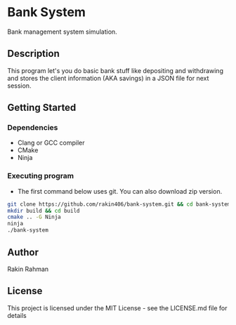 # Bank System

Bank management system simulation.

## Description

This program let's you do basic bank stuff like depositing and withdrawing and
stores the client information (AKA savings) in a JSON file for next session.

## Getting Started

### Dependencies

* Clang or GCC compiler
* CMake
* Ninja

### Executing program

* The first command below uses git. You can also download zip version.
```bash
git clone https://github.com/rakin406/bank-system.git && cd bank-system
mkdir build && cd build
cmake .. -G Ninja
ninja
./bank-system
```

## Author

Rakin Rahman

## License

This project is licensed under the MIT License - see the LICENSE.md file for details
